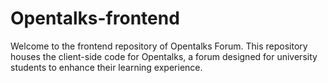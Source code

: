 # Opentalks-frontend
Welcome to the frontend repository of Opentalks Forum. This repository houses the client-side code for Opentalks, a forum designed for university students to enhance their learning experience.
